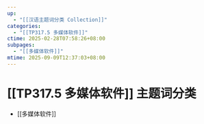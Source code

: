 ```yaml
---
up:
  - "[[汉语主题词分类 Collection]]"
categories:
  - "[[TP317.5 多媒体软件]]"
ctime: 2025-02-28T07:58:26+08:00
subpages:
  - "[[多媒体软件]]"
mtime: 2025-09-09T12:37:03+08:00
---
```


# [[TP317.5 多媒体软件]] 主题词分类

- [[多媒体软件]]
